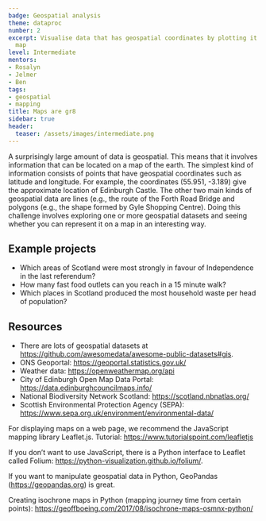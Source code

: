 ```yaml
---
badge: Geospatial analysis
theme: dataproc
number: 2
excerpt: Visualise data that has geospatial coordinates by plotting it on a digital
  map
level: Intermediate
mentors:
- Rosalyn
- Jelmer
- Ben
tags:
- geospatial
- mapping
title: Maps are gr8
sidebar: true
header:
  teaser: /assets/images/intermediate.png
---
```

A surprisingly large amount of data is geospatial. This means that it involves information that can be located on a map of the earth. The simplest kind of information consists of points that have geospatial coordinates such as latitude and longitude. For example, the coordinates (55.951, -3.189) give the approximate location of Edinburgh Castle. The other two main kinds of geospatial data are lines (e.g., the route of the Forth Road Bridge and polygons (e.g., the shape formed by Gyle Shopping Centre).
Doing this challenge involves exploring one or more geospatial datasets and seeing whether you can represent it on a map in an interesting way.

## Example projects
* Which areas of Scotland were most strongly in favour of Independence in the last referendum?
* How many fast food outlets can you reach in a 15 minute walk?
* Which places in Scotland produced the most household waste per head of population?
 

## Resources
* There are lots of geospatial datasets at <a href="https://github.com/awesomedata/awesome-public-datasets#gis" rel="noopener">https://github.com/awesomedata/awesome-public-datasets#gis</a>.
* ONS Geoportal: <a href="https://geoportal.statistics.gov.uk/" rel="noopener">https://geoportal.statistics.gov.uk/</a>
* Weather data: <a href="https://openweathermap.org/api" rel="noopener">https://openweathermap.org/api</a> 
* City of Edinburgh Open Map Data Portal: <a href="https://data.edinburghcouncilmaps.info/" rel="noopener">https://data.edinburghcouncilmaps.info/</a> 
* National Biodiversity Network Scotland: <a href="https://scotland.nbnatlas.org/" rel="noopener">https://scotland.nbnatlas.org/</a>
* Scottish Environmental Protection Agency (SEPA): <a href="https://www.sepa.org.uk/environment/environmental-data/" rel="noopener">https://www.sepa.org.uk/environment/environmental-data/</a> 

For displaying maps on a web page, we recommend the JavaScript mapping library Leaflet.js. Tutorial: <a href="https://www.tutorialspoint.com/leafletjs" rel="noopener">https://www.tutorialspoint.com/leafletjs</a> 

If you don’t want to use JavaScript, there is a Python interface to Leaflet called Folium: <a href="https://python-visualization.github.io/folium/" rel="noopener">https://python-visualization.github.io/folium/</a>. 

If you want to manipulate geospatial data in Python, GeoPandas (<a href="https://geopandas.org" rel="noopener">https://geopandas.org</a>) is great.

Creating isochrone maps in Python (mapping journey time from certain points): <a href="https://geoffboeing.com/2017/08/isochrone-maps-osmnx-python/" rel="noopener">https://geoffboeing.com/2017/08/isochrone-maps-osmnx-python/</a>

